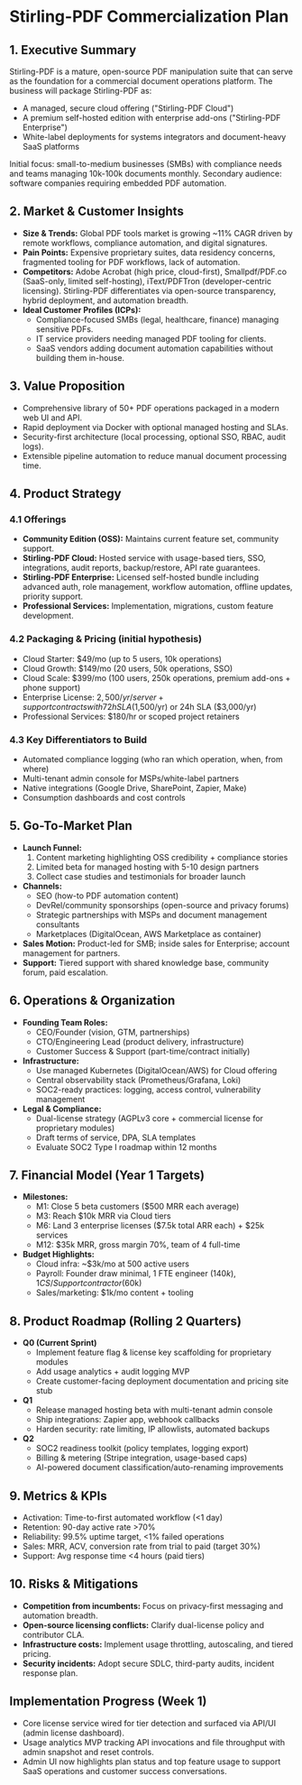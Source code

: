 # Stirling-PDF Commercialization Plan

## 1. Executive Summary
Stirling-PDF is a mature, open-source PDF manipulation suite that can serve as the foundation for a commercial document operations platform. The business will package Stirling-PDF as:

- A managed, secure cloud offering ("Stirling-PDF Cloud")
- A premium self-hosted edition with enterprise add-ons ("Stirling-PDF Enterprise")
- White-label deployments for systems integrators and document-heavy SaaS platforms

Initial focus: small-to-medium businesses (SMBs) with compliance needs and teams managing 10k-100k documents monthly. Secondary audience: software companies requiring embedded PDF automation.

## 2. Market & Customer Insights
- **Size & Trends:** Global PDF tools market is growing ~11% CAGR driven by remote workflows, compliance automation, and digital signatures.
- **Pain Points:** Expensive proprietary suites, data residency concerns, fragmented tooling for PDF workflows, lack of automation.
- **Competitors:** Adobe Acrobat (high price, cloud-first), Smallpdf/PDF.co (SaaS-only, limited self-hosting), iText/PDFTron (developer-centric licensing). Stirling-PDF differentiates via open-source transparency, hybrid deployment, and automation breadth.
- **Ideal Customer Profiles (ICPs):**
  - Compliance-focused SMBs (legal, healthcare, finance) managing sensitive PDFs.
  - IT service providers needing managed PDF tooling for clients.
  - SaaS vendors adding document automation capabilities without building them in-house.

## 3. Value Proposition
- Comprehensive library of 50+ PDF operations packaged in a modern web UI and API.
- Rapid deployment via Docker with optional managed hosting and SLAs.
- Security-first architecture (local processing, optional SSO, RBAC, audit logs).
- Extensible pipeline automation to reduce manual document processing time.

## 4. Product Strategy
### 4.1 Offerings
- **Community Edition (OSS):** Maintains current feature set, community support.
- **Stirling-PDF Cloud:** Hosted service with usage-based tiers, SSO, integrations, audit reports, backup/restore, API rate guarantees.
- **Stirling-PDF Enterprise:** Licensed self-hosted bundle including advanced auth, role management, workflow automation, offline updates, priority support.
- **Professional Services:** Implementation, migrations, custom feature development.

### 4.2 Packaging & Pricing (initial hypothesis)
- Cloud Starter: $49/mo (up to 5 users, 10k operations)
- Cloud Growth: $149/mo (20 users, 50k operations, SSO)
- Cloud Scale: $399/mo (100 users, 250k operations, premium add-ons + phone support)
- Enterprise License: $2,500/yr/server + support contracts with 72h SLA ($1,500/yr) or 24h SLA ($3,000/yr)
- Professional Services: $180/hr or scoped project retainers

### 4.3 Key Differentiators to Build
- Automated compliance logging (who ran which operation, when, from where)
- Multi-tenant admin console for MSPs/white-label partners
- Native integrations (Google Drive, SharePoint, Zapier, Make)
- Consumption dashboards and cost controls

## 5. Go-To-Market Plan
- **Launch Funnel:**
  1. Content marketing highlighting OSS credibility + compliance stories
  2. Limited beta for managed hosting with 5-10 design partners
  3. Collect case studies and testimonials for broader launch
- **Channels:**
  - SEO (how-to PDF automation content)
  - DevRel/community sponsorships (open-source and privacy forums)
  - Strategic partnerships with MSPs and document management consultants
  - Marketplaces (DigitalOcean, AWS Marketplace as container)
- **Sales Motion:** Product-led for SMB; inside sales for Enterprise; account management for partners.
- **Support:** Tiered support with shared knowledge base, community forum, paid escalation.

## 6. Operations & Organization
- **Founding Team Roles:**
  - CEO/Founder (vision, GTM, partnerships)
  - CTO/Engineering Lead (product delivery, infrastructure)
  - Customer Success & Support (part-time/contract initially)
- **Infrastructure:**
  - Use managed Kubernetes (DigitalOcean/AWS) for Cloud offering
  - Central observability stack (Prometheus/Grafana, Loki)
  - SOC2-ready practices: logging, access control, vulnerability management
- **Legal & Compliance:**
  - Dual-license strategy (AGPLv3 core + commercial license for proprietary modules)
  - Draft terms of service, DPA, SLA templates
  - Evaluate SOC2 Type I roadmap within 12 months

## 7. Financial Model (Year 1 Targets)
- **Milestones:**
  - M1: Close 5 beta customers ($500 MRR each average)
  - M3: Reach $10k MRR via Cloud tiers
  - M6: Land 3 enterprise licenses ($7.5k total ARR each) + $25k services
  - M12: $35k MRR, gross margin 70%, team of 4 full-time
- **Budget Highlights:**
  - Cloud infra: ~$3k/mo at 500 active users
  - Payroll: Founder draw minimal, 1 FTE engineer ($140k), 1 CS/Support contractor ($60k)
  - Sales/marketing: $1k/mo content + tooling

## 8. Product Roadmap (Rolling 2 Quarters)
- **Q0 (Current Sprint)**
  - Implement feature flag & license key scaffolding for proprietary modules
  - Add usage analytics + audit logging MVP
  - Create customer-facing deployment documentation and pricing site stub
- **Q1**
  - Release managed hosting beta with multi-tenant admin console
  - Ship integrations: Zapier app, webhook callbacks
  - Harden security: rate limiting, IP allowlists, automated backups
- **Q2**
  - SOC2 readiness toolkit (policy templates, logging export)
  - Billing & metering (Stripe integration, usage-based caps)
  - AI-powered document classification/auto-renaming improvements

## 9. Metrics & KPIs
- Activation: Time-to-first automated workflow (<1 day)
- Retention: 90-day active rate >70%
- Reliability: 99.5% uptime target, <1% failed operations
- Sales: MRR, ACV, conversion rate from trial to paid (target 30%)
- Support: Avg response time <4 hours (paid tiers)

## 10. Risks & Mitigations
- **Competition from incumbents:** Focus on privacy-first messaging and automation breadth.
- **Open-source licensing conflicts:** Clarify dual-license policy and contributor CLA.
- **Infrastructure costs:** Implement usage throttling, autoscaling, and tiered pricing.
- **Security incidents:** Adopt secure SDLC, third-party audits, incident response plan.

## Implementation Progress (Week 1)
- Core license service wired for tier detection and surfaced via API/UI (admin license dashboard).
- Usage analytics MVP tracking API invocations and file throughput with admin snapshot and reset controls.
- Admin UI now highlights plan status and top feature usage to support SaaS operations and customer success conversations.
